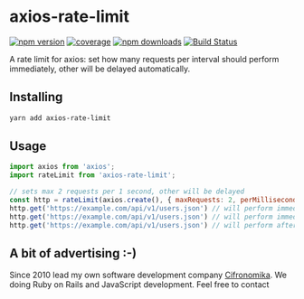 # axios-rate-limit

[![npm version](https://img.shields.io/npm/vaxios-rate-limit.svg?style=flat-square)](https://www.npmjs.com/package/axios-rate-limit)
[![coverage](https://img.shields.io/codecov/c/github/aishek/axios-rate-limit.svg?style=flat-square)](https://codecov.io/gh/aishek/axios-rate-limit)
[![npm downloads](https://img.shields.io/npm/dt/axios-rate-limit.svg?style=flat-square)](https://www.npmjs.com/package/axios-rate-limit)
[![Build Status](https://img.shields.io/travis/aishek/axios-rate-limit.svg?style=flat-square)](https://travis-ci.org/aishek/axios-rate-limit)

A rate limit for axios: set how many requests per interval should perform immediately, other will be delayed automatically.

## Installing

```bash
yarn add axios-rate-limit
```

## Usage

```javascript
import axios from 'axios';
import rateLimit from 'axios-rate-limit';

// sets max 2 requests per 1 second, other will be delayed
const http = rateLimit(axios.create(), { maxRequests: 2, perMilliseconds: 1000 });
http.get('https://example.com/api/v1/users.json') // will perform immediately
http.get('https://example.com/api/v1/users.json') // will perform immediately
http.get('https://example.com/api/v1/users.json') // will perform after 1 second from the first one
```

## A bit of advertising :-)

Since 2010 lead my own software development company [Cifronomika](http://cifronomika.com/). We doing Ruby on Rails and JavaScript development. Feel free to contact

